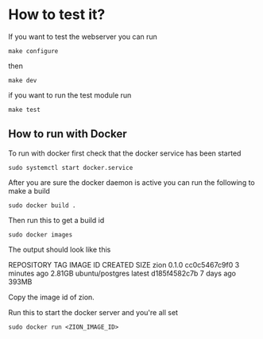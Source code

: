 # How to test it?

If you want to test the webserver you can run

```shell
make configure 
```

then

```shell
make dev
```

if you want to run the test module run

```shell
make test
```

## How to run with Docker

To run with docker first check that the docker service has been started

```shell
sudo systemctl start docker.service
```

After you are sure the docker daemon is active you can run the following to make a build

```shell
sudo docker build .
```

Then run this to get a build id

```shell
sudo docker images
```

The output should look like this

REPOSITORY        TAG       IMAGE ID       CREATED          SIZE
zion              0.1.0     cc0c5467c9f0   3 minutes ago    2.81GB
ubuntu/postgres   latest    d185f4582c7b   7 days ago       393MB

Copy the image id of zion.

Run this to start the docker server and you're all set

```shell
sudo docker run <ZION_IMAGE_ID>
```
